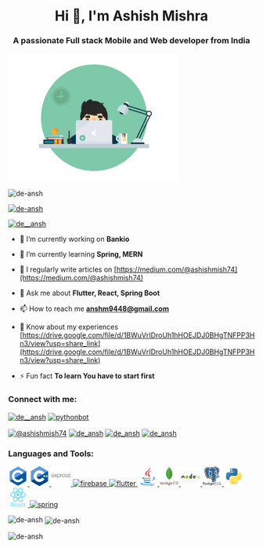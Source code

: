 


<h1 align="center">Hi 👋, I'm Ashish Mishra</h1>
<h3 align="center">A passionate Full stack Mobile and Web developer from India</h3>

<img src="https://github.com/nirala69/nirala69/blob/master/70804f7e25b11f29db904f2fa7b4cd9d.gif" width="350" align='center'>

<p align="left"> <img src="https://komarev.com/ghpvc/?username=de-ansh&label=Profile%20views&color=0e75b6&style=flat" alt="de-ansh" /> </p>

<p align="left"> <a href="https://github.com/ryo-ma/github-profile-trophy"><img src="https://github-profile-trophy.vercel.app/?username=de-ansh" alt="de-ansh" /></a> </p>

<p align="left"> <a href="https://twitter.com/de__ansh" target="blank"><img src="https://img.shields.io/twitter/follow/de__ansh?logo=twitter&style=for-the-badge" alt="de__ansh" /></a> </p>

- 🔭 I’m currently working on **Bankio**

- 🌱 I’m currently learning **Spring, MERN**

- 📝 I regularly write articles on [https://medium.com/@ashishmish74](https://medium.com/@ashishmish74)

- 💬 Ask me about **Flutter, React, Spring Boot**

- 📫 How to reach me **anshm9448@gmail.com**

- 📄 Know about my experiences [https://drive.google.com/file/d/1BWuVrIDroUh1hHOEJDJ0BHgTNFPP3Hn3/view?usp=share_link](https://drive.google.com/file/d/1BWuVrIDroUh1hHOEJDJ0BHgTNFPP3Hn3/view?usp=share_link)

- ⚡ Fun fact **To learn You have to start first**

<h3 align="left">Connect with me:</h3>
<p align="left">
<a href="https://twitter.com/de__ansh" target="blank"><img align="center" src="https://raw.githubusercontent.com/rahuldkjain/github-profile-readme-generator/master/src/images/icons/Social/twitter.svg" alt="de__ansh" height="30" width="40" /></a>
<a href="https://linkedin.com/in/pythonbot" target="blank"><img align="center" src="https://raw.githubusercontent.com/rahuldkjain/github-profile-readme-generator/master/src/images/icons/Social/linked-in-alt.svg" alt="pythonbot" height="30" width="40" /></a>

<a href="https://medium.com/@ashishmish74" target="blank"><img align="center" src="https://raw.githubusercontent.com/rahuldkjain/github-profile-readme-generator/master/src/images/icons/Social/medium.svg" alt="@ashishmish74" height="30" width="40" /></a>
<a href="https://www.codechef.com/users/de_ansh" target="blank"><img align="center" src="https://cdn.jsdelivr.net/npm/simple-icons@3.1.0/icons/codechef.svg" alt="de_ansh" height="30" width="40" /></a>
<a href="https://codeforces.com/profile/de_ansh" target="blank"><img align="center" src="https://raw.githubusercontent.com/rahuldkjain/github-profile-readme-generator/master/src/images/icons/Social/codeforces.svg" alt="de_ansh" height="30" width="40" /></a>
<a href="https://www.leetcode.com/de__ansh__" target="blank"><img align="center" src="https://raw.githubusercontent.com/rahuldkjain/github-profile-readme-generator/master/src/images/icons/Social/leet-code.svg" alt="de_ansh" height="30" width="40" /></a>
</p>

<h3 align="left">Languages and Tools:</h3>
<p align="left"> <a href="https://www.cprogramming.com/" target="_blank" rel="noreferrer"> <img src="https://raw.githubusercontent.com/devicons/devicon/master/icons/c/c-original.svg" alt="c" width="40" height="40"/> </a> <a href="https://www.w3schools.com/cpp/" target="_blank" rel="noreferrer"> <img src="https://raw.githubusercontent.com/devicons/devicon/master/icons/cplusplus/cplusplus-original.svg" alt="cplusplus" width="40" height="40"/> </a> <a href="https://expressjs.com" target="_blank" rel="noreferrer"> <img src="https://raw.githubusercontent.com/devicons/devicon/master/icons/express/express-original-wordmark.svg" alt="express" width="40" height="40"/> </a> <a href="https://firebase.google.com/" target="_blank" rel="noreferrer"> <img src="https://www.vectorlogo.zone/logos/firebase/firebase-icon.svg" alt="firebase" width="40" height="40"/> </a> <a href="https://flutter.dev" target="_blank" rel="noreferrer"> <img src="https://www.vectorlogo.zone/logos/flutterio/flutterio-icon.svg" alt="flutter" width="40" height="40"/> </a> <a href="https://www.java.com" target="_blank" rel="noreferrer"> <img src="https://raw.githubusercontent.com/devicons/devicon/master/icons/java/java-original.svg" alt="java" width="40" height="40"/> </a> <a href="https://www.mongodb.com/" target="_blank" rel="noreferrer"> <img src="https://raw.githubusercontent.com/devicons/devicon/master/icons/mongodb/mongodb-original-wordmark.svg" alt="mongodb" width="40" height="40"/> </a> <a href="https://nodejs.org" target="_blank" rel="noreferrer"> <img src="https://raw.githubusercontent.com/devicons/devicon/master/icons/nodejs/nodejs-original-wordmark.svg" alt="nodejs" width="40" height="40"/> </a> <a href="https://www.postgresql.org" target="_blank" rel="noreferrer"> <img src="https://raw.githubusercontent.com/devicons/devicon/master/icons/postgresql/postgresql-original-wordmark.svg" alt="postgresql" width="40" height="40"/> </a> <a href="https://www.python.org" target="_blank" rel="noreferrer"> <img src="https://raw.githubusercontent.com/devicons/devicon/master/icons/python/python-original.svg" alt="python" width="40" height="40"/> </a> <a href="https://reactjs.org/" target="_blank" rel="noreferrer"> <img src="https://raw.githubusercontent.com/devicons/devicon/master/icons/react/react-original-wordmark.svg" alt="react" width="40" height="40"/> </a> <a href="https://spring.io/" target="_blank" rel="noreferrer"> <img src="https://www.vectorlogo.zone/logos/springio/springio-icon.svg" alt="spring" width="40" height="40"/> </a> </p>

<p><img align="left" src="https://github-readme-stats.vercel.app/api/top-langs?username=de-ansh&show_icons=true&locale=en&layout=compact" alt="de-ansh" /></p>

<p>&nbsp;<img align="center" src="https://github-readme-stats.vercel.app/api?username=de-ansh&show_icons=true&locale=en" alt="de-ansh" /></p>

<p><img align="center" src="https://github-readme-streak-stats.herokuapp.com/?user=de-ansh&" alt="de-ansh" /></p>

